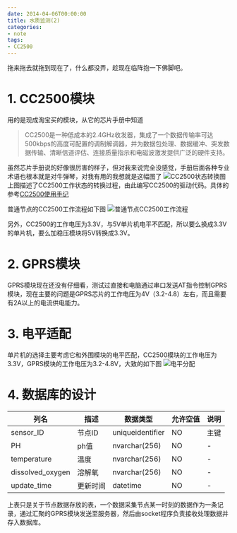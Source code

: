 ```yaml
---
date: 2014-04-06T00:00:00
title: 水质监测(2)
categories:
- note
tags:
- CC2500
---
```


拖来拖去就拖到现在了，什么都没弄，趁现在临阵抱一下佛脚吧。

<!--more-->

# 1. CC2500模块

用的是现成淘宝买的模块，从它的芯片手册中知道

> CC2500是一种低成本的2.4GHz收发器，集成了一个数据传输率可达500kbps的高度可配置的调制解调器，并为数据包处理、数据缓冲、突发数据传输、清晰信道评估、连接质量指示和电磁波激发提供广泛的硬件支持。

虽然芯片手册说的好像很厉害的样子，但对我来说完全没感觉，手册后面各种专业术语也根本就是对牛弹琴，对我有用的我想就是这幅图了
![CC2500状态转换图][1]
上图描述了CC2500工作状态的转换过程，由此编写CC2500的驱动代码。具体的参考[CC2500使用手记](http://www.360doc.com/content/12/0712/13/9688385_223765865.shtml)

普通节点的CC2500工作流程如下图
![普通节点CC2500工作流程][2]

另外，CC2500的工作电压为3.3V，与5V单片机电平不匹配，所以要么换成3.3V的单片机，要么加稳压模块将5V转换成3.3V。

# 2. GPRS模块

GPRS模块现在还没有仔细看，测试过直接和电脑通过串口发送AT指令控制GPRS模块，现在主要的问题是GPRS芯片的工作电压为4V（3.2-4.8）左右，而且需要有2A以上的电流供电能力。

# 3. 电平适配

单片机的选择主要考虑它和外围模块的电平匹配，CC2500模块的工作电压为3.3V，GPRS模块的工作电压为3.2-4.8V，大致的如下图
![电平分配][3]

# 4. 数据库的设计

列名             |描述    |数据类型           |允许空值 |说明
--------------- | ----- |----------------- |------  |-----
sensor_ID       | 节点ID |uniqueidentifier  |NO      |主键
PH              |ph值    |nvarchar(256)     |NO      |-
temperature     |温度    |nvarchar(256)     |NO      |-
dissolved_oxygen|溶解氧  |nvarchar(256)     |NO      |-
update_time     |更新时间|datetime          |NO       |-

上表只是关于节点数据存放的表，一个数据采集节点某一时刻的数据作为一条记录，通过汇聚的GPRS模块发送至服务器，然后由socket程序负责接收处理数据并存入数据库。

[1]: https://blog-1254016481.cos.ap-shanghai.myqcloud.com/m3.png

[2]: https://blog-1254016481.cos.ap-shanghai.myqcloud.com/m5.png

[3]: https://blog-1254016481.cos.ap-shanghai.myqcloud.com/m4.png

